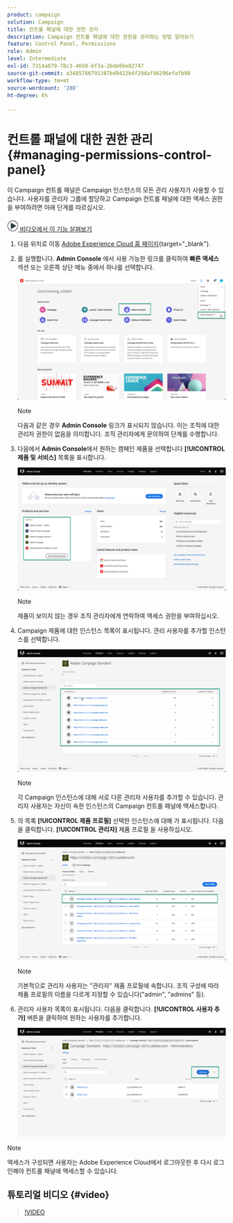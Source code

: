 ```yaml
---
product: campaign
solution: Campaign
title: 컨트롤 패널에 대한 권한 관리
description: Campaign 컨트롤 패널에 대한 권한을 관리하는 방법 알아보기
feature: Control Panel, Permissions
role: Admin
level: Intermediate
exl-id: 7314a679-78c3-4650-bf3a-2bde8be82747
source-git-commit: a3485766791387bd9422b4f29daf86296efafb98
workflow-type: tm+mt
source-wordcount: '288'
ht-degree: 6%

---
```


# 컨트롤 패널에 대한 권한 관리 {#managing-permissions-control-panel}

이 Campaign 컨트롤 패널은 Campaign 인스턴스의 모든 관리 사용자가 사용할 수 있습니다. 사용자를 관리자 그룹에 할당하고 Campaign 컨트롤 패널에 대한 액세스 권한을 부여하려면 아래 단계를 따르십시오.

![](assets/do-not-localize/how-to-video.png)[ 비디오에서 이 기능 살펴보기](../../discover/using/managing-permissions.md#video)

1. 다음 위치로 이동 [Adobe Experience Cloud 홈 페이지](https://experiencecloud.adobe.com/){target="_blank"}.

1. 를 실행합니다. **Admin Console** 에서 사용 가능한 링크를 클릭하여 **빠른 액세스** 섹션 또는 오른쪽 상단 메뉴 중에서 하나를 선택합니다.

   ![](assets/do-not-localize/control_panel_admin-console.png)

   >[!NOTE]
   >
   >다음과 같은 경우 **Admin Console** 링크가 표시되지 않습니다. 이는 조직에 대한 관리자 권한이 없음을 의미합니다. 조직 관리자에게 문의하여 단계를 수행합니다.

1. 다음에서 **Admin Console**&#x200B;에서 원하는 캠페인 제품을 선택합니다 **[!UICONTROL 제품 및 서비스]** 목록을 표시합니다.

   ![](assets/do-not-localize/control_panel_product-list.png)

   >[!NOTE]
   >
   >제품이 보이지 않는 경우 조직 관리자에게 연락하여 액세스 권한을 부여하십시오.

1. Campaign 제품에 대한 인스턴스 목록이 표시됩니다. 관리 사용자를 추가할 인스턴스를 선택합니다.

   ![](assets/do-not-localize/control_panel_add_user_4.png)

   >[!NOTE]
   >
   >각 Campaign 인스턴스에 대해 서로 다른 관리자 사용자를 추가할 수 있습니다. 관리자 사용자는 자신이 속한 인스턴스의 Campaign 컨트롤 패널에 액세스합니다.

1. 의 목록 **[!UICONTROL 제품 프로필]** 선택한 인스턴스에 대해 가 표시됩니다. 다음을 클릭합니다. **[!UICONTROL 관리자]** 제품 프로필 을 사용하십시오.

   ![](assets/do-not-localize/control_panel_add_user_5.png)

   >[!NOTE]
   >
   >기본적으로 관리자 사용자는 &quot;관리자&quot; 제품 프로필에 속합니다. 조직 구성에 따라 제품 프로필의 이름을 다르게 지정할 수 있습니다(&quot;admin&quot;, &quot;admins&quot; 등).

1. 관리자 사용자 목록이 표시됩니다. 다음을 클릭합니다. **[!UICONTROL 사용자 추가]** 버튼을 클릭하여 원하는 사용자를 추가합니다.

   ![](assets/do-not-localize/control_panel_add_user_6.png)

>[!NOTE]
>
>액세스가 구성되면 사용자는 Adobe Experience Cloud에서 로그아웃한 후 다시 로그인해야 컨트롤 패널에 액세스할 수 있습니다.

## 튜토리얼 비디오 {#video}

>[!VIDEO](https://video.tv.adobe.com/v/27147?quality=12)
